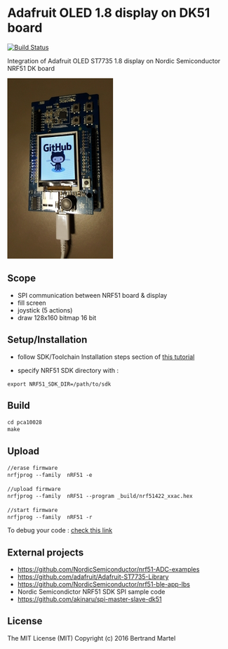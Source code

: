 # Adafruit OLED 1.8 display on DK51 board

[![Build Status](https://drone.io/github.com/akinaru/adafruit-oled-st7735-dk51/status.png)](https://drone.io/github.com/akinaru/adafruit-oled-st7735-dk51/latest)

Integration of Adafruit OLED ST7735 1.8 display on Nordic Semiconductor NRF51 DK board

![screenshot](img/adafruit-oled-dk51.jpg)

## Scope

* SPI communication between NRF51 board & display
* fill screen
* joystick (5 actions)
* draw 128x160 bitmap 16 bit 

## Setup/Installation

* follow SDK/Toolchain Installation steps section of <a href="https://gist.github.com/akinaru/a38315c5fe79ec5c8c6a9ed90b8df260#installation-steps">this tutorial</a>

* specify NRF51 SDK directory with :

```
export NRF51_SDK_DIR=/path/to/sdk
```

## Build

```
cd pca10028
make
```

## Upload

```
//erase firmware
nrfjprog --family  nRF51 -e

//upload firmware
nrfjprog --family  nRF51 --program _build/nrf51422_xxac.hex

//start firmware
nrfjprog --family  nRF51 -r
```

To debug your code : <a href="https://gist.github.com/akinaru/a38315c5fe79ec5c8c6a9ed90b8df260#debug-your-code">check this link</a>

## External projects

* https://github.com/NordicSemiconductor/nrf51-ADC-examples
* https://github.com/adafruit/Adafruit-ST7735-Library
* https://github.com/NordicSemiconductor/nrf51-ble-app-lbs
* Nordic Semicondictor NRF51 SDK SPI sample code
* https://github.com/akinaru/spi-master-slave-dk51

## License

The MIT License (MIT) Copyright (c) 2016 Bertrand Martel
